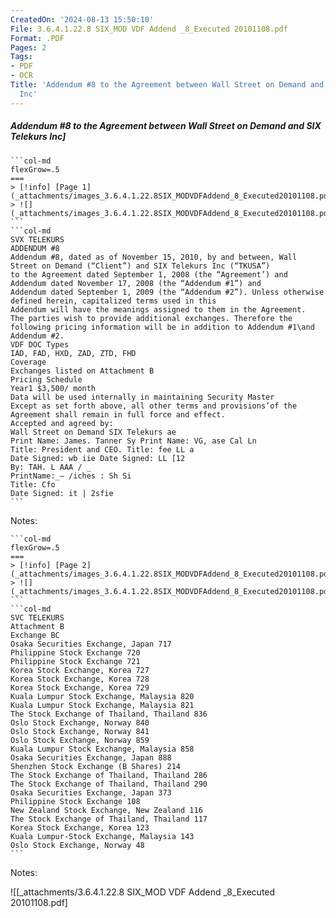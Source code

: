 ```yaml
---
CreatedOn: '2024-08-13 15:50:10'
File: 3.6.4.1.22.8 SIX_MOD VDF Addend _8_Executed 20101108.pdf
Format: .PDF
Pages: 2
Tags:
- PDF
- OCR
Title: 'Addendum #8 to the Agreement between Wall Street on Demand and SIX Telekurs
  Inc'
---
```


##### Addendum #8 to the Agreement between Wall Street on Demand and SIX Telekurs Inc]

  
````col
```col-md
flexGrow=.5
===
> [!info] [Page 1](_attachments/images_3.6.4.1.22.8SIX_MODVDFAddend_8_Executed20101108.pdf_155010/page_1.png)
> ![](_attachments/images_3.6.4.1.22.8SIX_MODVDFAddend_8_Executed20101108.pdf_155010/page_1.png)
```  
```col-md
SVX TELEKURS  
ADDENDUM #8  
Addendum #8, dated as of November 15, 2010, by and between, Wall Street on Demand (“Client”) and SIX Telekurs Inc (“TKUSA”)
to the Agreement dated September 1, 2008 (the “Agreement’) and Addendum dated November 17, 2008 (the “Addendum #1”) and
Addendum dated September 1, 2009 (the “Addendum #2”). Unless otherwise defined herein, capitalized terms used in this
Addendum will have the meanings assigned to them in the Agreement.  
The parties wish to provide additional exchanges. Therefore the following pricing information will be in addition to Addendum #1\and
Addendum #2.  
VDF DOC Types  
IAD, FAD, HXD, ZAD, ZTD, FHD
Coverage  
Exchanges listed on Attachment B  
Pricing Schedule  
Year1 $3,500/ month  
Data will be used internally in maintaining Security Master  
Except as set forth above, all other terms and provisions’of the Agreement shall remain in full force and effect.  
Accepted and agreed by:
Wall Street on Demand SIX Telekurs ae  
Print Name: James. Tanner Sy Print Name: VG, ase Cal Ln  
Title: President and CEO. Title: fee LL a  
Date Signed: wb iie Date Signed: LL [12
By: TAH. L AAA / _
PrintName:_— /iches : Sh Si  
Title: Cfo  
Date Signed: it | 2sfie  
```
````
Notes:    
````col
```col-md
flexGrow=.5
===
> [!info] [Page 2](_attachments/images_3.6.4.1.22.8SIX_MODVDFAddend_8_Executed20101108.pdf_155010/page_2.png)
> ![](_attachments/images_3.6.4.1.22.8SIX_MODVDFAddend_8_Executed20101108.pdf_155010/page_2.png)
```  
```col-md
SVC TELEKURS  
Attachment B  
Exchange BC
Osaka Securities Exchange, Japan 717
Philippine Stock Exchange 720
Philippine Stock Exchange 721
Korea Stock Exchange, Korea 727
Korea Stock Exchange, Korea 728
Korea Stock Exchange, Korea 729
Kuala Lumpur Stock Exchange, Malaysia 820
Kuala Lumpur Stock Exchange, Malaysia 821
The Stock Exchange of Thailand, Thailand 836
Oslo Stock Exchange, Norway 840
Oslo Stock Exchange, Norway 841
Oslo Stock Exchange, Norway 859
Kuala Lumpur Stock Exchange, Malaysia 858
Osaka Securities Exchange, Japan 888
Shenzhen Stock Exchange (B Shares) 214
The Stock Exchange of Thailand, Thailand 286
The Stock Exchange of Thailand, Thailand 290
Osaka Securities Exchange, Japan 373
Philippine Stock Exchange 108
New Zealand Stock Exchange, New Zealand 116
The Stock Exchange of Thailand, Thailand 117
Korea Stock Exchange, Korea 123
Kuala Lumpur-Stock Exchange, Malaysia 143
Oslo Stock Exchange, Norway 48  
```
````
Notes:  


![[_attachments/3.6.4.1.22.8 SIX_MOD VDF Addend _8_Executed 20101108.pdf]